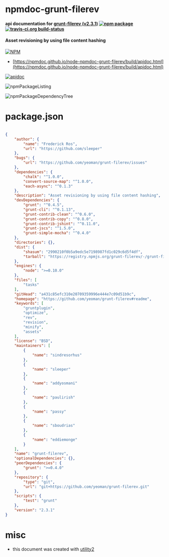# npmdoc-grunt-filerev

#### api documentation for  [grunt-filerev (v2.3.1)](https://github.com/yeoman/grunt-filerev#readme)  [![npm package](https://img.shields.io/npm/v/npmdoc-grunt-filerev.svg?style=flat-square)](https://www.npmjs.org/package/npmdoc-grunt-filerev) [![travis-ci.org build-status](https://api.travis-ci.org/npmdoc/node-npmdoc-grunt-filerev.svg)](https://travis-ci.org/npmdoc/node-npmdoc-grunt-filerev)

#### Asset revisioning by using file content hashing

[![NPM](https://nodei.co/npm/grunt-filerev.png?downloads=true&downloadRank=true&stars=true)](https://www.npmjs.com/package/grunt-filerev)

- [https://npmdoc.github.io/node-npmdoc-grunt-filerev/build/apidoc.html](https://npmdoc.github.io/node-npmdoc-grunt-filerev/build/apidoc.html)

[![apidoc](https://npmdoc.github.io/node-npmdoc-grunt-filerev/build/screenCapture.buildCi.browser.%252Ftmp%252Fbuild%252Fapidoc.html.png)](https://npmdoc.github.io/node-npmdoc-grunt-filerev/build/apidoc.html)

![npmPackageListing](https://npmdoc.github.io/node-npmdoc-grunt-filerev/build/screenCapture.npmPackageListing.svg)

![npmPackageDependencyTree](https://npmdoc.github.io/node-npmdoc-grunt-filerev/build/screenCapture.npmPackageDependencyTree.svg)



# package.json

```json

{
    "author": {
        "name": "Frederick Ros",
        "url": "https://github.com/sleeper"
    },
    "bugs": {
        "url": "https://github.com/yeoman/grunt-filerev/issues"
    },
    "dependencies": {
        "chalk": "^1.0.0",
        "convert-source-map": "^1.0.0",
        "each-async": "^0.1.3"
    },
    "description": "Asset revisioning by using file content hashing",
    "devDependencies": {
        "grunt": "^0.4.5",
        "grunt-cli": "^0.1.13",
        "grunt-contrib-clean": "^0.6.0",
        "grunt-contrib-copy": "^0.8.0",
        "grunt-contrib-jshint": "^0.11.0",
        "grunt-jscs": "^1.5.0",
        "grunt-simple-mocha": "^0.4.0"
    },
    "directories": {},
    "dist": {
        "shasum": "2990210f0b5a9edc5e7198987fd1c029c6d5f4df",
        "tarball": "https://registry.npmjs.org/grunt-filerev/-/grunt-filerev-2.3.1.tgz"
    },
    "engines": {
        "node": ">=0.10.0"
    },
    "files": [
        "tasks"
    ],
    "gitHead": "a431c85efc310e20709359996e444e7c09d51b9c",
    "homepage": "https://github.com/yeoman/grunt-filerev#readme",
    "keywords": [
        "gruntplugin",
        "optimize",
        "rev",
        "revision",
        "minify",
        "assets"
    ],
    "license": "BSD",
    "maintainers": [
        {
            "name": "sindresorhus"
        },
        {
            "name": "sleeper"
        },
        {
            "name": "addyosmani"
        },
        {
            "name": "paulirish"
        },
        {
            "name": "passy"
        },
        {
            "name": "sboudrias"
        },
        {
            "name": "eddiemonge"
        }
    ],
    "name": "grunt-filerev",
    "optionalDependencies": {},
    "peerDependencies": {
        "grunt": ">=0.4.0"
    },
    "repository": {
        "type": "git",
        "url": "git+https://github.com/yeoman/grunt-filerev.git"
    },
    "scripts": {
        "test": "grunt"
    },
    "version": "2.3.1"
}
```



# misc
- this document was created with [utility2](https://github.com/kaizhu256/node-utility2)
